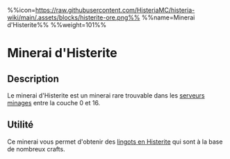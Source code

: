 %%icon=https://raw.githubusercontent.com/HisteriaMC/histeria-wiki/main/.assets/blocks/histerite-ore.png%%
%%name=Minerai d'Histerite%%
%%weight=101%%

# Minerai d'Histerite 

## Description 
Le minerai d'Histerite est un minerai rare trouvable dans les [serveurs minages](https://histeria.fr/wiki/mondes/minage-servers) entre la couche 0 et 16.

## Utilité
Ce minerai vous permet d'obtenir des [lingots en Histerite](https://histeria.fr/wiki/objets/histerite) qui sont à la base de nombreux crafts.
